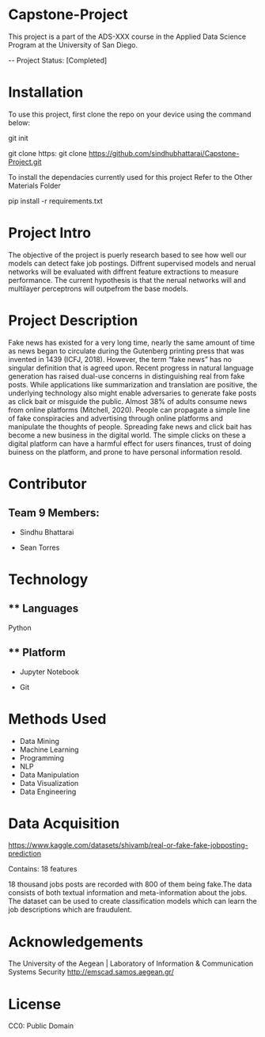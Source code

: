 # Capstone-Project

This project is a part of the ADS-XXX course in the Applied Data Science Program at the University of San Diego. 

-- Project Status: [Completed]


# Installation

To use this project, first clone the repo on your device using the command below:

git init

git clone https: git clone https://github.com/sindhubhattarai/Capstone-Project.git

To install the dependacies currently used for this project 
Refer to the Other Materials Folder

pip install -r requirements.txt

# Project Intro

The objective of the project is puerly research based to see how well our models can detect fake job postings. Diffrent supervised models and nerual networks will be evaluated with  diffrent feature extractions to measure performance. The current hypothesis is that the nerual networks will and multilayer perceptrons will outpefrom the base models.



# Project Description

Fake news has existed for a very long time, nearly the same amount of time as news began to circulate during  the Gutenberg printing press that was invented in 1439 (ICFJ, 2018). However, the  term “fake news” has no singular definition that is agreed upon. Recent progress in natural language generation has raised dual-use concerns in distinguishing real from fake posts. While applications like summarization and translation are positive, the underlying technology also might enable adversaries to generate fake posts as click bait or misguide the public. Almost 38% of adults consume news from online platforms (Mitchell, 2020). People can propagate a simple line of fake conspiracies and advertising through online platforms and manipulate the thoughts of people. Spreading fake news and click bait has become a new business in the digital world. The simple clicks  on these a digital platform can have a harmful effect for users finances, trust of doing buiness on the platform, and prone to have personal information resold.  




# Contributor

## Team 9 Members:

* Sindhu Bhattarai

* Sean Torres

# Technology
## ** Languages

Python

## ** Platform

* Jupyter Notebook

* Git


# Methods Used

*	Data Mining 
*	Machine Learning
*	Programming 
*	NLP
*	Data Manipulation
*	Data Visualization
*	Data Engineering

# Data Acquisition

https://www.kaggle.com/datasets/shivamb/real-or-fake-fake-jobposting-prediction

Contains: 18 features 

18 thousand jobs posts are recorded with 800 of them being fake.The data consists of both textual information and meta-information about the jobs. The dataset can be used to create classification models which can learn the job descriptions which are fraudulent.

# Acknowledgements
The University of the Aegean | Laboratory of Information & Communication Systems Security
http://emscad.samos.aegean.gr/

# License
CC0: Public Domain





